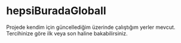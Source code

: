 # hepsiBuradaGloball
Projede kendim için güncellediğim üzerinde çalıştığım yerler mevcut. Tercihinize göre ilk veya son haline bakabilirsiniz. 
